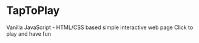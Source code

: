 # TapToPlay
Vanilla JavaScript - HTML/CSS based simple interactive web page
Click to play and have fun
